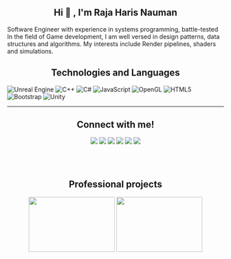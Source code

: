 <h2 align="center"> Hi 👋 , I'm Raja Haris Nauman<br/></h2> 
<p>Software Engineer with experience in systems programming, battle-tested In the field of Game development, I am well versed in design patterns, data structures and algorithms. My interests include Render pipelines, shaders and simulations.</p>

<h2 align="center">
Technologies and Languages </h2>

![Unreal Engine](https://img.shields.io/badge/unrealengine-%23313131.svg?style=for-the-badge&logo=unrealengine&logoColor=white)
![C++](https://img.shields.io/badge/c++-%2300599C.svg?style=for-the-badge&logo=c%2B%2B&logoColor=white)
![C#](https://img.shields.io/badge/c%23-%23239120.svg?style=for-the-badge&logo=c-sharp&logoColor=white)
![JavaScript](https://img.shields.io/badge/javascript-%23323330.svg?style=for-the-badge&logo=javascript&logoColor=%23F7DF1E)
![OpenGL](https://img.shields.io/badge/OpenGL-%23FFFFFF.svg?style=for-the-badge&logo=opengl)
![HTML5](https://img.shields.io/badge/html5-%23E34F26.svg?style=for-the-badge&logo=html5&logoColor=white)
![Bootstrap](https://img.shields.io/badge/bootstrap-%23563D7C.svg?style=for-the-badge&logo=bootstrap&logoColor=white)
![Unity](https://img.shields.io/badge/unity-%23000000.svg?style=for-the-badge&logo=unity&logoColor=white)

-------------------------------------------------------------------------------------------------------------------------------------------------------

<div align="center">
<h2>Connect with me!</h2>
 
[<img src="https://img.shields.io/badge/linkedin-%230077B5.svg?&style=for-the-badge&logo=linkedin&logoColor=white" />](https://www.linkedin.com/in/rhn-127405227/) [<img src = "https://img.shields.io/badge/twitter-%2320A1F1.svg?&style=for-the-badge&logo=twitter&logoColor=white">](https://twitter.com/HarisNauman1)  [<img src = "https://img.shields.io/badge/YouTube-%23FF0000.svg?style=for-the-badge&logo=YouTube&logoColor=white">](https://www.youtube.com/channel/UCTkOAp3NHbmvOGJ9zMH5pJw)  [<img src = "https://img.shields.io/badge/UpWork-6FDA44?style=for-the-badge&logo=Upwork&logoColor=white">](https://www.upwork.com/freelancers/~0107419e9a26529763) [<img src = "https://img.shields.io/badge/Itch-%23FF0B34.svg?style=for-the-badge&logo=Itch.io&logoColor=white">](https://raja-haris-nauman.itch.io/) [<img src = "https://img.shields.io/badge/epicgames-%23313131.svg?style=for-the-badge&logo=epicgames&logoColor=white">](https://dev.epicgames.com/community/profile/rV4/R.Haris_Nauman)

<br> <br>

</div>

<div align="center">
 <h2>Professional projects</h2>
<a href="https://store.steampowered.com/app/1080410/Bake_n_Switch/"><img src="https://i.ibb.co/59HNtVk/aaa-modified.png" border="0" style="width:200px;height:128px;"/></a>
<a href="https://store.steampowered.com/app/1080410/Bake_n_Switch/"><img src="https://i.ibb.co/19PLg8h/1668956168327-modified.png" border="0" style="width:200px;height:128px;"/></a>

 </div>
